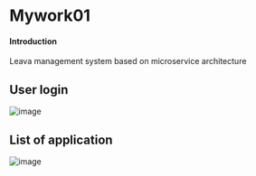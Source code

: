 # Mywork01

#### Introduction
Leava management system based on microservice architecture

## User login
![image](https://user-images.githubusercontent.com/68764306/132211988-8e7c3505-6b36-4994-81b3-9f09f3487d3f.png)

## List of application
![image](https://user-images.githubusercontent.com/68764306/132212053-b81a86d5-3ead-4ab2-9e22-46f517f1c946.png)
